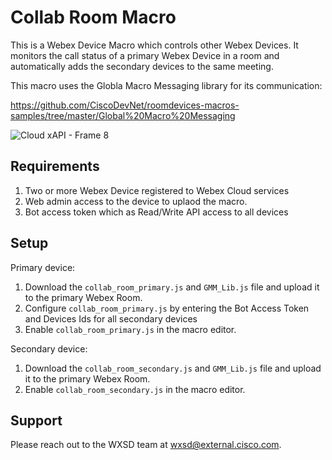 # Collab Room Macro
This is a Webex Device Macro which controls other Webex Devices. It monitors the call status of a primary Webex Device in a room and automatically adds the secondary devices to the same meeting.

This macro uses the Globla Macro Messaging library for its communication:

https://github.com/CiscoDevNet/roomdevices-macros-samples/tree/master/Global%20Macro%20Messaging


![Cloud xAPI - Frame 8](https://user-images.githubusercontent.com/21026209/186166235-3c064cfb-4194-4de8-9e85-05d1a4a79166.jpg)

## Requirements

1. Two or more Webex Device registered to Webex Cloud services
2. Web admin access to the device to uplaod the macro.
3. Bot access token which as Read/Write API access to all devices

## Setup

Primary device:
1. Download the ``collab_room_primary.js`` and ``GMM_Lib.js``  file and upload it to the primary Webex Room.
2. Configure ``collab_room_primary.js`` by entering the Bot Access Token and Devices Ids for all secondary devices
3. Enable ``collab_room_primary.js`` in the macro editor.

Secondary device:
1. Download the ``collab_room_secondary.js`` and ``GMM_Lib.js``  file and upload it to the primary Webex Room.
2. Enable ``collab_room_secondary.js`` in the macro editor.

## Support

Please reach out to the WXSD team at [wxsd@external.cisco.com](mailto:wxsd@external.cisco.com?subject=collab-room-macro).
